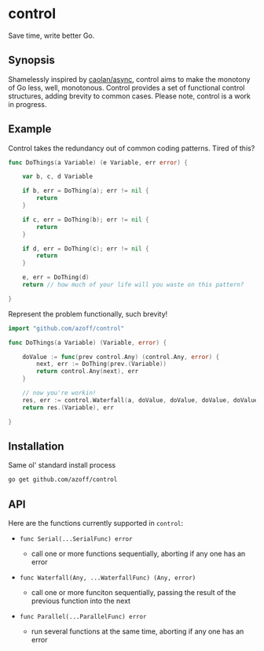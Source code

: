control
=======
Save time, write better Go.

Synopsis
---------
Shamelessly inspired by [caolan/async][1], control aims to make the monotony of Go less, well, monotonous. Control
provides a set of functional control structures, adding brevity to common cases. Please note, control is a work in
progress.

Example
-------
Control takes the redundancy out of common coding patterns. Tired of this?

```go
func DoThings(a Variable) (e Variable, err error) {

	var b, c, d Variable

	if b, err = DoThing(a); err != nil {
		return
	}

	if c, err = DoThing(b); err != nil {
		return
	}

	if d, err = DoThing(c); err != nil {
		return
	}

	e, err = DoThing(d)
	return // how much of your life will you waste on this pattern?

}
```

Represent the problem functionally, such brevity!

```go
import "github.com/azoff/control"

func DoThings(a Variable) (Variable, error) {

	doValue := func(prev control.Any) (control.Any, error) {
		next, err := DoThing(prev.(Variable))
		return control.Any(next), err
	}

	// now you're workin!
	res, err := control.Waterfall(a, doValue, doValue, doValue, doValue)
	return res.(Variable), err

}
```

Installation
------------
Same ol' standard install process

```sh
go get github.com/azoff/control
```

API
---
Here are the functions currently supported in `control`:

- `func Serial(...SerialFunc) error`
   + call one or more functions sequentially, aborting if any one has an error

- `func Waterfall(Any, ...WaterfallFunc) (Any, error)`
   + call one or more funciton sequentially, passing the result of the previous function into the next

- `func Parallel(...ParallelFunc) error`
   + run several functions at the same time, aborting if any one has an error

[1]:https://github.com/caolan/async